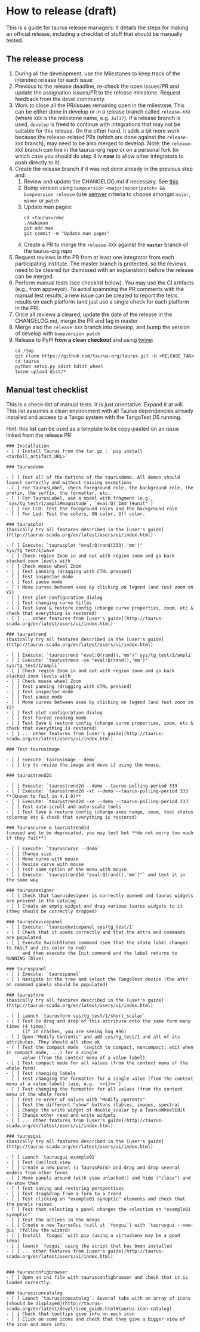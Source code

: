 # How to release (draft)

This is a guide for taurus release managers: it details the
steps for making an official release, including a checklist
of stuff that should be manually tested.

## The release process

1. During all the development, use the Milestones to keep track of the intended release for each issue
2. Previous to the release deadline, re-check the open issues/PR and update the assignation issues/PR to the release milestone. Request feedback from the devel community.
3. Work to close all the PR/issues remaining open in the milestone. This can be either done in develop or in a release branch called `release-XXX` (where `XXX` is the milestone name, e.g. `Jul17`). If a release branch is used, `develop` is freed to continue with integrations that may not be suitable for this release. On the other hand, it adds a bit more work  because the release-related PRs (which are done against the `release-XXX` branch), may need to be also merged to develop. Note: the `release-XXX` branch *can* live in the taurus-org repo or on a personal fork (in which case you should do step 4.iv **now** to allow other integrators to push directly to it).
4. Create the release branch if it was not done already in the previous step and:
    1. Review and update the CHANGELOG.md if necessary. See [this](http://keepachangelog.com)
    2. Bump version using `bumpversion <major|minor|patch> && bumpversion release`  (use [semver](http://semver.org/) criteria to choose amongst `major`, `minor` or `patch`
    3. Update man pages:
         ```
         cd <taurus>/doc
         ./makeman
         git add man
         git commit -m "Update man pages"
         ```
    4. Create a PR to merge the `release-XXX` against the **`master`** branch of the taurus-org repo
5. Request reviews in the PR from at least one integrator from each participating institute. The master branch is protected, so the reviews need to be cleared (or dismissed with an explanation) before the release can be merged.
6. Perform manual tests (see checklist below). You may use the CI artifacts (e.g., from appveyor). To avoid spamming the PR comments with the manual test results, a new issue can be created to report the tests results on each platform (and just use a single check for each platform in the PR).
7. Once all reviews a cleared, update the date of the release in the CHANGELOG.md, merge the PR and tag in master
8. Merge also the  `release-XXX` branch into develop, and bump the version of develop with `bumpversion patch`
9. Release to PyPI **from a clean checkout** and using [twine](https://github.com/pypa/twine):
   ```
   cd /tmp
   git clone https://github.com/taurus-org/taurus.git -b <RELEASE_TAG>
   cd taurus
   python setup.py sdist bdist_wheel
   twine upload dist/*
   ```
   


## Manual test checklist

This is a check-list of manual tests. It is just orientative. Expand it at will.
This list assumes a clean environment with all Taurus dependencies already installed
and access to a Tango system with the TangoTest DS running.

Hint: this list can be used as a template to be copy-pasted on an issue linked from the release PR
```
### Installation
- [ ] Install Taurus from the tar.gz : `pip install <tarball_artifact_URL>`

### Taurusdemo

- [ ] Test all of the buttons of the taurusdemo. All demos should launch correctly and without raising exceptions
- [ ] For TaurusLabel, check foreground role, the background role, the prefix, the suffix, the formatter, etc.
- [ ] For TaurusLabel, use a model with fragment (e.g., `sys/tg_test/1/ampli#magnitude`, `eval:Q('1mm')#unit"`)
- [ ] For LCD: Test the foreground roles and the background role
- [ ] For Led: Test the colors, ON color, Off color.

### taurusplot
(basically try all features described in the [user's guide](http://taurus-scada.org/en/latest/users/ui/index.html)

- [ ] Execute: `taurusplot "eval:Q(rand(333),'mm')" sys/tg_test/1/wave`
- [ ] Check region Zoom in and out with region zoom and go back stacked zoom levels with
- [ ] Check mouse wheel Zoom
- [ ] Test panning (dragging with CTRL pressed)
- [ ] Test inspector mode
- [ ] Test pause mode
- [ ] Move curves between axes by clicking on legend (and test zoom on Y2)
- [ ] Test plot configuration dialog
- [ ] Test changing curve titles
- [ ] Test Save & restore config (change curve properties, zoom, etc & check that everything is restored)
- [ ] ... other features from [user's guide](http://taurus-scada.org/en/latest/users/ui/index.html)

### taurustrend
(basically try all features described in the [user's guide](http://taurus-scada.org/en/latest/users/ui/index.html)

- [ ] Execute: `taurustrend "eval:Q(rand(),'mm')" sys/tg_test/1/ampli`
- [ ] Execute: `taurustrend -xe "eval:Q(rand(),'mm')" sys/tg_test/1/ampli`
- [ ] Check region Zoom in and out with region zoom and go back stacked zoom levels with
- [ ] Check mouse wheel Zoom
- [ ] Test panning (dragging with CTRL pressed)
- [ ] Test inspector mode
- [ ] Test pause mode
- [ ] Move curves between axes by clicking on legend (and test zoom on Y2)
- [ ] Test plot configuration dialog
- [ ] Test Forced reading mode
- [ ] Test Save & restore config (change curve properties, zoom, etc & check that everything is restored)
- [ ] ... other features from [user's guide](http://taurus-scada.org/en/latest/users/ui/index.html)

### Test taurusimage

- [ ] Execute `taurusimage --demo`
- [ ] try to resize the image and move it using the mouse.

### taurustrend2d

- [ ] Execute: `taurustrend2d --demo --taurus-polling-period 333`
- [ ] Execute: `taurustrend2d -xt --demo --taurus-polling-period 333`  **(known to fail in 4.1.0)**
- [ ] Execute: `taurustrend2d -xe --demo --taurus-polling-period 333`
- [ ] Test auto-scroll and auto-scale tools
- [ ] Test Save & restore config (change axes range, zoom, tool status colormap etc & check that everything is restored)

### Tauruscurve & taurustrend1d
(unused and to be deprecated, you may test but **do not worry too much if they fail**)

- [ ] Execute: `tauruscurve --demo`
- [ ] Change size
- [ ] Move curve with mouse
- [ ] Resize curve with mouse
- [ ] Test some option of the menu with mouse.
- [ ] Execute: `taurustrend1d "eval:Q(rand(),'mm')"` and test it in the same way

### taurusdesigner
- [ ] Check that taurusdesigner is correctly opened and taurus widgets are present in the catalog
- [ ] Create an empty widget and drag various taurus widgets to it (they should be correctly dropped)

### taurusdevicepanel
- [ ] Execute: `taurusdevicepanel sys/tg_test/1`
- [ ] Check that it opens correctly and that the attrs and commands are populated
- [ ] Execute SwitchStates command (see that the state label changes to FAULT and its color to red)
      and then execute the Init command and the label returns to RUNNING (blue)

### tauruspanel
- [ ] Execute: `tauruspanel`
- [ ] Navigate in the tree and select the TangoTest device (the attr an command panels should be populated)

### taurusform
(basically try all features described in the [user's guide](http://taurus-scada.org/en/latest/users/ui/index.html)

- [ ] Launch `taurusform sys/tg_test/1/short_scalar`
- [ ] Test to drag and drop of this attribute onto the same form many times (4 times)
      (If it crashes, you are seeing bug #96)
- [ ] Open "Modify Contents" and add sys/tg_test/1 and all of its attributes. They should all show ok
- [ ] Test the compact mode  (switch to compact, noncompact; edit when in compact mode, ...) for a single
      value (from the context menu of a value label)
- [ ] Test compact mode for all values (from the context menu of the whole form)
- [ ] Test changing labels
- [ ] Test changing the formatter for a single value (from the context menu of a value label) (use, e.g. `>>{}<<`)
- [ ] Test changing the formatter for all values (from the context menu of the whole form)
- [ ] Test re-order of values with "Modify contents"
- [ ] Test the different "show" buttons (tables, images, spectra)
- [ ] Change the write widget of double_scalar by a TaurusWheelEdit
- [ ] Change other read and write widgets
- [ ] ... other features from [user's guide](http://taurus-scada.org/en/latest/users/ui/index.html)

### taurusgui
(basically try all features described in the [user's guide](http://taurus-scada.org/en/latest/users/ui/index.html)

- [ ] Launch `taurusgui example01`
- [ ] Test (un)lock view
- [ ] Create a new panel (a TaurusForm) and drag and drop several models from other forms
- [ ] Move panels around (with view unlocked!) and hide ("close") and re-show them
- [ ] Test saving and restoring perspectives
- [ ] Test drag&drop from a form to a trend
- [ ] Test clicking on "example01 synoptic" elements and check that the panels raised
- [ ] Test that selecting a panel changes the selection on "example01 synoptic"
- [ ] Test the actions in the menus
- [ ] Create a new TaurusGui (call it `foogui`) with `taurusgui --new-gui` (follow the wizard)
- [ ] Install `foogui` with pip (using a virtualenv may be a good idea)
- [ ] launch `foogui` using the script that has been installed
- [ ] ... other features from [user's guide](http://taurus-scada.org/en/latest/users/ui/index.html)


### taurusconfigbrowser
- [ ] Open an ini file with taurusconfigbrowser and check that it is loaded correctly.

### taurusiconcatalog
- [ ] Launch `taurusiconcatalog`. Several tabs with an array of icons [should be displayed](http://taurus-scada.org/en/latest/devel/icon_guide.html#taurus-icon-catalog)
- [ ] Check that tooltips give info on each icon
- [ ] Click on some icons and check that they give a bigger view of the icon and more info.
```
